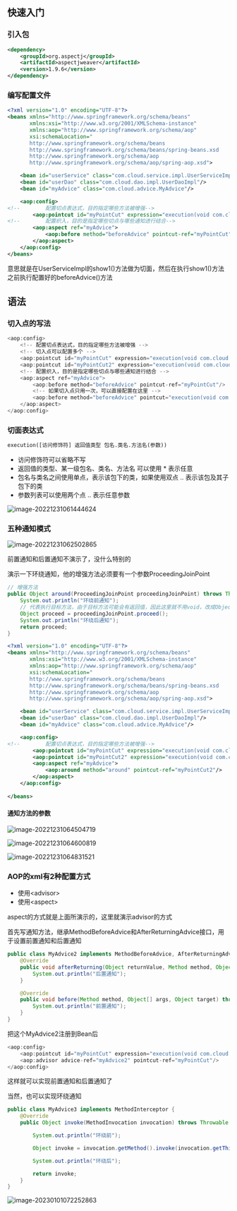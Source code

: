 ## 快速入门

### 引入包

```xml
<dependency>
    <groupId>org.aspectj</groupId>
    <artifactId>aspectjweaver</artifactId>
    <version>1.9.6</version>
</dependency>
```

### 编写配置文件

```xml
<?xml version="1.0" encoding="UTF-8"?>
<beans xmlns="http://www.springframework.org/schema/beans"
       xmlns:xsi="http://www.w3.org/2001/XMLSchema-instance"
       xmlns:aop="http://www.springframework.org/schema/aop"
       xsi:schemaLocation="
       http://www.springframework.org/schema/beans
       http://www.springframework.org/schema/beans/spring-beans.xsd
       http://www.springframework.org/schema/aop
       http://www.springframework.org/schema/aop/spring-aop.xsd">

    <bean id="userService" class="com.cloud.service.impl.UserServiceImpl"/>
    <bean id="userDao" class="com.cloud.dao.impl.UserDaoImpl"/>
    <bean id="myAdvice" class="com.cloud.advice.MyAdvice"/>

    <aop:config>
<!--        配置切点表达式，目的指定哪些方法被增强-->
        <aop:pointcut id="myPointCut" expression="execution(void com.cloud.service.impl.UserServiceImpl.show1())"/>
<!--        配置织入，目的是指定哪些切点与哪些通知进行结合-->
        <aop:aspect ref="myAdvice">
            <aop:before method="beforeAdvice" pointcut-ref="myPointCut"/>
        </aop:aspect>
    </aop:config>
</beans>
```

意思就是在UserServiceImpl的show1()方法做为切面，然后在执行show1()方法之前执行配置好的beforeAdvice()方法



## 语法

### 切入点的写法

```java
<aop:config>
    <!-- 配置切点表达式，目的指定哪些方法被增强 -->
    <!-- 切入点可以配置多个 -->
    <aop:pointcut id="myPointCut" expression="execution(void com.cloud.service.impl.UserServiceImpl.show1())"/>
    <aop:pointcut id="myPointCut2" expression="execution(void com.cloud.service.impl.UserServiceImpl.show2())"/>
    <!-- 配置织入，目的是指定哪些切点与哪些通知进行结合 -->
    <aop:aspect ref="myAdvice">
        <aop:before method="beforeAdvice" pointcut-ref="myPointCut"/>
        <!-- 如果切入点只用一次，可以直接配置在这里 -->
        <aop:before method="beforeAdvice" pointcut="execution(void com.cloud.service.impl.UserServiceImpl.show2())"/>
    </aop:aspect>
</aop:config>
```

### 切面表达式

```xml
execution([访问修饰符] 返回值类型 包名.类名.方法名(参数))
```

* 访问修饰符可以省略不写
* 返回值的类型、某一级包名、类名、方法名 可以使用 * 表示任意
* 包名与类名之间使用单点，表示该包下的类，如果使用双点 .. 表示该包及其子包下的类
* 参数列表可以使用两个点 .. 表示任意参数

![image-20221231061444624](image/19.%E9%85%8D%E7%BD%AE%E6%96%87%E4%BB%B6%E5%AE%9E%E7%8E%B0AOP/image-20221231061444624.png)

### 五种通知模式

![image-20221231062502865](image/19.%E9%85%8D%E7%BD%AE%E6%96%87%E4%BB%B6%E5%AE%9E%E7%8E%B0AOP/image-20221231062502865.png)

前置通知和后置通知不演示了，没什么特别的

演示一下环绕通知，他的增强方法必须要有一个参数ProceedingJoinPoint

```java
// 增强方法
public Object around(ProceedingJoinPoint proceedingJoinPoint) throws Throwable {
    System.out.println("环绕前通知");
    // 代表执行目标方法，由于目标方法可能会有返回值，因此这里就不用void，改成Object
    Object proceed = proceedingJoinPoint.proceed();
    System.out.println("环绕后通知");
    return proceed;
}
```

```xml
<?xml version="1.0" encoding="UTF-8"?>
<beans xmlns="http://www.springframework.org/schema/beans"
       xmlns:xsi="http://www.w3.org/2001/XMLSchema-instance"
       xmlns:aop="http://www.springframework.org/schema/aop"
       xsi:schemaLocation="
       http://www.springframework.org/schema/beans
       http://www.springframework.org/schema/beans/spring-beans.xsd
       http://www.springframework.org/schema/aop
       http://www.springframework.org/schema/aop/spring-aop.xsd">

    <bean id="userService" class="com.cloud.service.impl.UserServiceImpl"/>
    <bean id="userDao" class="com.cloud.dao.impl.UserDaoImpl"/>
    <bean id="myAdvice" class="com.cloud.advice.MyAdvice"/>

    <aop:config>
<!--        配置切点表达式，目的指定哪些方法被增强-->
        <aop:pointcut id="myPointCut" expression="execution(void com.cloud.service.impl.UserServiceImpl.show1())"/>
        <aop:pointcut id="myPointCut2" expression="execution(void com.cloud.service.impl.UserServiceImpl.show2())"/>
        <aop:aspect ref="myAdvice">
            <aop:around method="around" pointcut-ref="myPointCut2"/>
        </aop:aspect>
    </aop:config>
    
</beans>
```



#### 通知方法的参数

![image-20221231064504719](image/19.%E9%85%8D%E7%BD%AE%E6%96%87%E4%BB%B6%E5%AE%9E%E7%8E%B0AOP/image-20221231064504719.png)

![image-20221231064600819](image/19.%E9%85%8D%E7%BD%AE%E6%96%87%E4%BB%B6%E5%AE%9E%E7%8E%B0AOP/image-20221231064600819.png)

![image-20221231064831521](image/19.%E9%85%8D%E7%BD%AE%E6%96%87%E4%BB%B6%E5%AE%9E%E7%8E%B0AOP/image-20221231064831521.png)

### AOP的xml有2种配置方式

* 使用\<advisor>
* 使用\<aspect>

aspect的方式就是上面所演示的，这里就演示advisor的方式

首先写通知方法，继承MethodBeforeAdvice和AfterReturningAdvice接口，用于设置前置通知和后置通知

```java
public class MyAdvice2 implements MethodBeforeAdvice, AfterReturningAdvice {
    @Override
    public void afterReturning(Object returnValue, Method method, Object[] args, Object target) throws Throwable {
        System.out.println("后置通知");
    }

    @Override
    public void before(Method method, Object[] args, Object target) throws Throwable {
        System.out.println("前置通知");
    }
}
```

把这个MyAdvice2注册到Bean后

```java
<aop:config>
    <aop:pointcut id="myPointCut" expression="execution(void com.cloud.service.impl.UserServiceImpl.show1())"/>
    <aop:advisor advice-ref="myAdvice2" pointcut-ref="myPointCut"/>
</aop:config>
```

这样就可以实现前置通知和后置通知了



当然，也可以实现环绕通知

```java
public class MyAdvice3 implements MethodInterceptor {
    @Override
    public Object invoke(MethodInvocation invocation) throws Throwable {

        System.out.println("环绕前");

        Object invoke = invocation.getMethod().invoke(invocation.getThis(), invocation.getArguments());

        System.out.println("环绕后");

        return invoke;
    }
}
```

![image-20230101072252863](image/19.%E9%85%8D%E7%BD%AE%E6%96%87%E4%BB%B6%E5%AE%9E%E7%8E%B0AOP/image-20230101072252863.png)